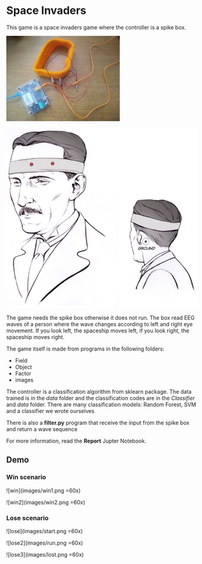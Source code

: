 # Space Invaders

This game is a space invaders game where the controller is a spike box.

<img src="./images/spikebox.jpg" width="300">


![spikebox 2](images/A.png)

The game needs the spike box otherwise it does not run. The box read EEG waves of a person where the wave changes according to left and right eye movement. If you look left, the spaceship moves left, if you look right, the spaceship moves right.


The game itself is made from programs in the following folders:

* Field
* Object
* Factor
* images

The controller is a classification algorithm from sklearn package. The data trained is in the *data* folder and the classification codes are in the *Classifier* and *data* folder. There are many classification models: Random Forest, SVM and a classifier we wrote ourselves

There is also a **filter.py** program that receive the input from the spike box and return a wave sequence

For more information, read the **Report** Jupter Notebook.

## Demo

### Win scenario

![win](images/win1.png =60x)

![win2](images/win2.png =60x)

### Lose scenario

![lose](images/start.png =60x)

![lose2](images/run.png =60x)

![lose3](images/lost.png =60x)
